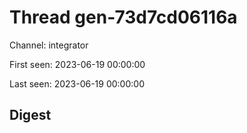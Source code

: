 # Thread gen-73d7cd06116a
Channel: integrator

First seen: 2023-06-19 00:00:00

Last seen: 2023-06-19 00:00:00

## Digest


